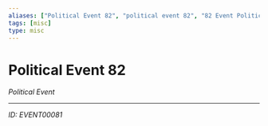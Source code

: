 ```yaml
---
aliases: ["Political Event 82", "political event 82", "82 Event Political"]
tags: [misc]
type: misc
---
```


# Political Event 82

*Political Event*

---
*ID: EVENT00081*